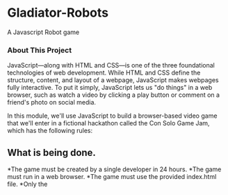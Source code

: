 # Gladiator-Robots
A Javascript Robot game

### About This Project

JavaScript—along with HTML and CSS—is one of the three foundational technologies of web development. While HTML and CSS define the structure, content, and layout of a webpage, JavaScript makes webpages fully interactive. To put it simply, JavaScript lets us "do things" in a web browser, such as watch a video by clicking a play button or comment on a friend's photo on social media.

In this module, we'll use JavaScript to build a browser-based video game that we'll enter in a fictional hackathon called the Con Solo Game Jam, which has the following rules:

## What is being done.

*The game must be created by a single developer in 24 hours.
*The game must run in a web browser.
*The game must use the provided index.html file.
*Only the <title> element of index.html may be changed.
*Participants cannot use CSS.
*All game code must be contained in the game.js JavaScript file.
*Communicate with the game player by using JavaScript functions.
*Assign and manipulate data using JavaScript variables and operators.
*Control the flow of the application by managing conditional statements.
  
There are many ways to approach this project, but this is how we'll do it:

1.Set up the project in GitHub. We'll create a new GitHub repository, issues, and branches. These are the basic steps for any new project.

2. Create the project files and structure. We'll set up the index.html and game.js file structure according to the Con Solo instructions.

3.Use JavaScript functions to display the game status to the player. JavaScript has some built-in functions that do this, and we'll also create our own functions to control when these messages appear.

4.Use JavaScript variables and operators to manage game data. We'll do a little math to keep track of robot health, player money, and other game values.

5.Make decisions using JavaScript conditions. For example, the game should allow a robot to fight if it still has health points, but not if its health points reach 0.

6. Allow the player to decide whether they would like to fight or skip the fight.
  
  
  
